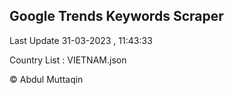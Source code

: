 

## Google Trends Keywords Scraper 
 
Last Update 31-03-2023 , 11:43:33

Country List :
VIETNAM.json



© Abdul Muttaqin 
